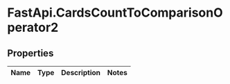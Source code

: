 # FastApi.CardsCountToComparisonOperator2

## Properties
Name | Type | Description | Notes
------------ | ------------- | ------------- | -------------
